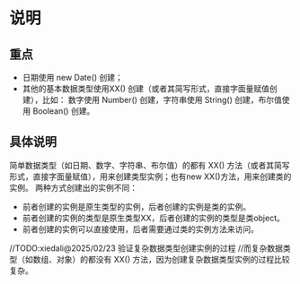 # 说明
## 重点
- 日期使用 new Date() 创建；
- 其他的基本数据类型使用XX() 创建（或者其简写形式，直接字面量赋值创建），比如：
数字使用 Number() 创建，字符串使用 String() 创建，布尔值使用 Boolean() 创建。

## 具体说明
简单数据类型（如日期、数字、字符串、布尔值）的都有 XX() 方法（或者其简写形式，直接字面量赋值），用来创建类型实例；也有new XX()方法，用来创建类的实例。
两种方式创建出的实例不同：
- 前者创建的实例是原生类型的实例，后者创建的实例是类的实例。
- 前者创建的实例的类型是原生类型XX，后者创建的实例的类型是类object。
- 前者创建的实例可以直接使用，后者需要通过类的实例方法来访问。



//TODO:xiedali@2025/02/23 验证复杂数据类型创建实例的过程
//而复杂数据类型（如数组、对象）的都没有 XX() 方法，因为创建复杂数据类型实例的过程比较复杂。

